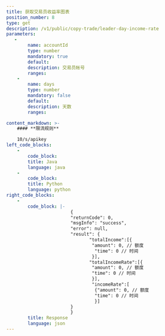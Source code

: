 ```yaml
---
title: 获取交易员收益率图表
position_number: 8
type: get
description: /v1/public/copy-trade/leader-day-income-rate
parameters:
   -
        name: accountId
        type: number
        mandatory: true
        default:
        description: 交易员帐号
        ranges:
    -
        name: days
        type: number
        mandatory: false
        default:
        description: 天数
        ranges:

content_markdown: >-
    #### **限流规则**

    10/s/apikey
left_code_blocks:
    -
        code_block:
        title: Java
        language: java
    -
        code_block:
        title: Python
        language: python
right_code_blocks:
    -
        code_block: |-
                        {
                        "returnCode": 0,
                        "msgInfo": "success",
                        "error": null,
                        "result": {
                               "totalIncome":[{
                                "amount": 0, // 额度
                                 "time": 0 // 时间
                                }],
                               "totalIncomeRate":[{
                                "amount": 0, // 额度
                                "time": 0 // 时间
                                }],
                                "incomeRate":[
                                 {"amount": 0, // 额度
                                 "time": 0 // 时间
                                 }]
                        }
                        }
        title: Response
        language: json
---
```

